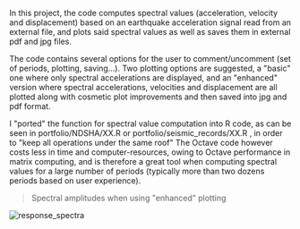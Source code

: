 In this project, the code computes spectral values (acceleration, velocity and displacement) based on an earthquake acceleration signal read from an external file, and plots said spectral values as well as saves them in external pdf and jpg files.

The code contains several options for the user to comment/uncomment (set of periods, plotting, saving...).
Two plotting options are suggested, a "basic" one where only spectral accelerations are displayed, and an "enhanced" version where spectral accelerations, velocities and displacement are all plotted along with cosmetic plot improvements and then saved into jpg and pdf format.

I "ported" the function for spectral value computation into R code, as can be seen in portfolio/NDSHA/XX.R  or portfolio/seismic_records/XX.R , in order to "keep all operations under the same roof"
The Octave code however costs less in time and computer-resources, owing to Octave performance in matrix computing, and is therefore a great tool when computing spectral values for a large number of periods (typically more than two dozens periods based on user experience).


> Spectral amplitudes when using "enhanced" plotting

![response_spectra](https://user-images.githubusercontent.com/61290423/218084123-997fb4d3-ff8f-43f0-aa08-ead55717604c.jpg)
